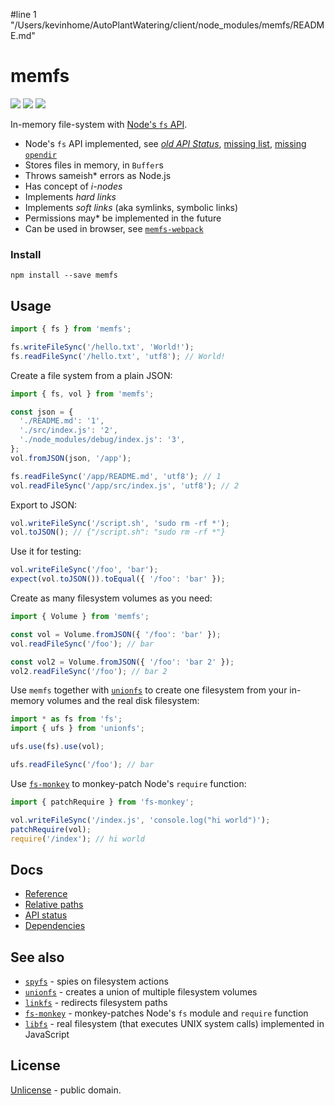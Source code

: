 #line 1 "/Users/kevinhome/AutoPlantWatering/client/node_modules/memfs/README.md"
# memfs

[![][chat-badge]][chat] [![][npm-badge]][npm-url] [![][travis-badge]][travis-url]

In-memory file-system with [Node's `fs` API](https://nodejs.org/api/fs.html).

- Node's `fs` API implemented, see [_old API Status_](./docs/api-status.md), [missing list](https://github.com/streamich/memfs/issues/735), [missing `opendir`](https://github.com/streamich/memfs/issues/663)
- Stores files in memory, in `Buffer`s
- Throws sameish\* errors as Node.js
- Has concept of _i-nodes_
- Implements _hard links_
- Implements _soft links_ (aka symlinks, symbolic links)
- Permissions may\* be implemented in the future
- Can be used in browser, see [`memfs-webpack`](https://github.com/streamich/memfs-webpack)

### Install

```shell
npm install --save memfs
```

## Usage

```js
import { fs } from 'memfs';

fs.writeFileSync('/hello.txt', 'World!');
fs.readFileSync('/hello.txt', 'utf8'); // World!
```

Create a file system from a plain JSON:

```js
import { fs, vol } from 'memfs';

const json = {
  './README.md': '1',
  './src/index.js': '2',
  './node_modules/debug/index.js': '3',
};
vol.fromJSON(json, '/app');

fs.readFileSync('/app/README.md', 'utf8'); // 1
vol.readFileSync('/app/src/index.js', 'utf8'); // 2
```

Export to JSON:

```js
vol.writeFileSync('/script.sh', 'sudo rm -rf *');
vol.toJSON(); // {"/script.sh": "sudo rm -rf *"}
```

Use it for testing:

```js
vol.writeFileSync('/foo', 'bar');
expect(vol.toJSON()).toEqual({ '/foo': 'bar' });
```

Create as many filesystem volumes as you need:

```js
import { Volume } from 'memfs';

const vol = Volume.fromJSON({ '/foo': 'bar' });
vol.readFileSync('/foo'); // bar

const vol2 = Volume.fromJSON({ '/foo': 'bar 2' });
vol2.readFileSync('/foo'); // bar 2
```

Use `memfs` together with [`unionfs`][unionfs] to create one filesystem
from your in-memory volumes and the real disk filesystem:

```js
import * as fs from 'fs';
import { ufs } from 'unionfs';

ufs.use(fs).use(vol);

ufs.readFileSync('/foo'); // bar
```

Use [`fs-monkey`][fs-monkey] to monkey-patch Node's `require` function:

```js
import { patchRequire } from 'fs-monkey';

vol.writeFileSync('/index.js', 'console.log("hi world")');
patchRequire(vol);
require('/index'); // hi world
```

## Docs

- [Reference](./docs/reference.md)
- [Relative paths](./docs/relative-paths.md)
- [API status](./docs/api-status.md)
- [Dependencies](./docs/dependencies.md)

## See also

- [`spyfs`][spyfs] - spies on filesystem actions
- [`unionfs`][unionfs] - creates a union of multiple filesystem volumes
- [`linkfs`][linkfs] - redirects filesystem paths
- [`fs-monkey`][fs-monkey] - monkey-patches Node's `fs` module and `require` function
- [`libfs`](https://github.com/streamich/full-js/blob/master/src/lib/fs.ts) - real filesystem (that executes UNIX system calls) implemented in JavaScript

[chat]: https://onp4.com/@vadim/~memfs
[chat-badge]: https://img.shields.io/badge/Chat-%F0%9F%92%AC-green?style=flat&logo=chat&link=https://onp4.com/@vadim/~memfs
[npm-url]: https://www.npmjs.com/package/memfs
[npm-badge]: https://img.shields.io/npm/v/memfs.svg
[travis-url]: https://travis-ci.org/streamich/memfs
[travis-badge]: https://travis-ci.org/streamich/memfs.svg?branch=master
[memfs]: https://github.com/streamich/memfs
[unionfs]: https://github.com/streamich/unionfs
[linkfs]: https://github.com/streamich/linkfs
[spyfs]: https://github.com/streamich/spyfs
[fs-monkey]: https://github.com/streamich/fs-monkey

## License

[Unlicense](./LICENSE) - public domain.
